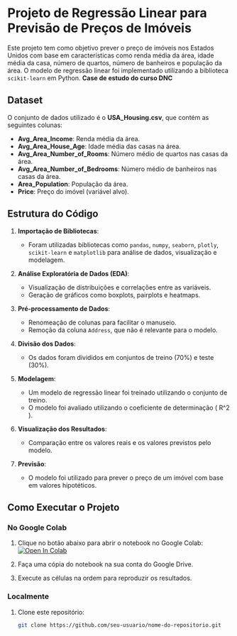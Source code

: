 # Projeto de Regressão Linear para Previsão de Preços de Imóveis

Este projeto tem como objetivo prever o preço de imóveis nos Estados Unidos com base em características como renda média da área, idade média da casa, número de quartos, número de banheiros e população da área. O modelo de regressão linear foi implementado utilizando a biblioteca `scikit-learn` em Python. **Case de estudo do curso DNC**

## Dataset

O conjunto de dados utilizado é o **USA_Housing.csv**, que contém as seguintes colunas:

- **Avg_Area_Income**: Renda média da área.
- **Avg_Area_House_Age**: Idade média das casas na área.
- **Avg_Area_Number_of_Rooms**: Número médio de quartos nas casas da área.
- **Avg_Area_Number_of_Bedrooms**: Número médio de banheiros nas casas da área.
- **Area_Population**: População da área.
- **Price**: Preço do imóvel (variável alvo).

## Estrutura do Código

1. **Importação de Bibliotecas**:
   - Foram utilizadas bibliotecas como `pandas`, `numpy`, `seaborn`, `plotly`, `scikit-learn` e `matplotlib` para análise de dados, visualização e modelagem.

2. **Análise Exploratória de Dados (EDA)**:
   - Visualização de distribuições e correlações entre as variáveis.
   - Geração de gráficos como boxplots, pairplots e heatmaps.

3. **Pré-processamento de Dados**:
   - Renomeação de colunas para facilitar o manuseio.
   - Remoção da coluna `Address`, que não é relevante para o modelo.

4. **Divisão dos Dados**:
   - Os dados foram divididos em conjuntos de treino (70%) e teste (30%).

5. **Modelagem**:
   - Um modelo de regressão linear foi treinado utilizando o conjunto de treino.
   - O modelo foi avaliado utilizando o coeficiente de determinação \( R^2 \).

6. **Visualização dos Resultados**:
   - Comparação entre os valores reais e os valores previstos pelo modelo.

7. **Previsão**:
   - O modelo foi utilizado para prever o preço de um imóvel com base em valores hipotéticos.

## Como Executar o Projeto

### No Google Colab

1. Clique no botão abaixo para abrir o notebook no Google Colab:
   [![Open In Colab](https://colab.research.google.com/assets/colab-badge.svg)](https://colab.research.google.com/drive/1XZtg6Swi6ulJ0Ht4mcURq7tJHBfJ0Bts?usp=sharing)

2. Faça uma cópia do notebook na sua conta do Google Drive.
3. Execute as células na ordem para reproduzir os resultados.

### Localmente

1. Clone este repositório:
   ```bash
   git clone https://github.com/seu-usuario/nome-do-repositorio.git
